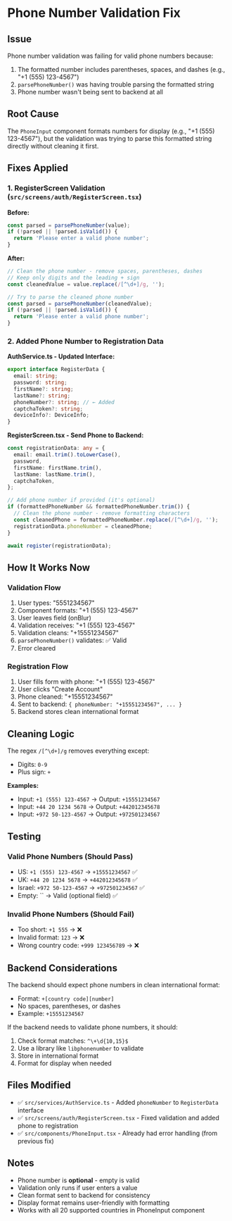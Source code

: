 # Phone Number Validation Fix

## Issue

Phone number validation was failing for valid phone numbers because:

1. The formatted number includes parentheses, spaces, and dashes (e.g., "+1 (555) 123-4567")
2. `parsePhoneNumber()` was having trouble parsing the formatted string
3. Phone number wasn't being sent to backend at all

## Root Cause

The `PhoneInput` component formats numbers for display (e.g., "+1 (555) 123-4567"), but the validation was trying to parse this formatted string directly without cleaning it first.

## Fixes Applied

### 1. RegisterScreen Validation (`src/screens/auth/RegisterScreen.tsx`)

**Before:**

```typescript
const parsed = parsePhoneNumber(value);
if (!parsed || !parsed.isValid()) {
  return 'Please enter a valid phone number';
}
```

**After:**

```typescript
// Clean the phone number - remove spaces, parentheses, dashes
// Keep only digits and the leading + sign
const cleanedValue = value.replace(/[^\d+]/g, '');

// Try to parse the cleaned phone number
const parsed = parsePhoneNumber(cleanedValue);
if (!parsed || !parsed.isValid()) {
  return 'Please enter a valid phone number';
}
```

### 2. Added Phone Number to Registration Data

**AuthService.ts - Updated Interface:**

```typescript
export interface RegisterData {
  email: string;
  password: string;
  firstName?: string;
  lastName?: string;
  phoneNumber?: string; // ← Added
  captchaToken?: string;
  deviceInfo?: DeviceInfo;
}
```

**RegisterScreen.tsx - Send Phone to Backend:**

```typescript
const registrationData: any = {
  email: email.trim().toLowerCase(),
  password,
  firstName: firstName.trim(),
  lastName: lastName.trim(),
  captchaToken,
};

// Add phone number if provided (it's optional)
if (formattedPhoneNumber && formattedPhoneNumber.trim()) {
  // Clean the phone number - remove formatting characters
  const cleanedPhone = formattedPhoneNumber.replace(/[^\d+]/g, '');
  registrationData.phoneNumber = cleanedPhone;
}

await register(registrationData);
```

## How It Works Now

### Validation Flow

1. User types: "5551234567"
2. Component formats: "+1 (555) 123-4567"
3. User leaves field (onBlur)
4. Validation receives: "+1 (555) 123-4567"
5. Validation cleans: "+15551234567"
6. `parsePhoneNumber()` validates: ✅ Valid
7. Error cleared

### Registration Flow

1. User fills form with phone: "+1 (555) 123-4567"
2. User clicks "Create Account"
3. Phone cleaned: "+15551234567"
4. Sent to backend: `{ phoneNumber: "+15551234567", ... }`
5. Backend stores clean international format

## Cleaning Logic

The regex `/[^\d+]/g` removes everything except:

- Digits: `0-9`
- Plus sign: `+`

**Examples:**

- Input: `+1 (555) 123-4567` → Output: `+15551234567`
- Input: `+44 20 1234 5678` → Output: `+442012345678`
- Input: `+972 50-123-4567` → Output: `+972501234567`

## Testing

### Valid Phone Numbers (Should Pass)

- US: `+1 (555) 123-4567` → `+15551234567` ✅
- UK: `+44 20 1234 5678` → `+442012345678` ✅
- Israel: `+972 50-123-4567` → `+972501234567` ✅
- Empty: `` → Valid (optional field) ✅

### Invalid Phone Numbers (Should Fail)

- Too short: `+1 555` → ❌
- Invalid format: `123` → ❌
- Wrong country code: `+999 123456789` → ❌

## Backend Considerations

The backend should expect phone numbers in clean international format:

- Format: `+[country code][number]`
- No spaces, parentheses, or dashes
- Example: `+15551234567`

If the backend needs to validate phone numbers, it should:

1. Check format matches: `^\+\d{10,15}$`
2. Use a library like `libphonenumber` to validate
3. Store in international format
4. Format for display when needed

## Files Modified

- ✅ `src/services/AuthService.ts` - Added `phoneNumber` to `RegisterData` interface
- ✅ `src/screens/auth/RegisterScreen.tsx` - Fixed validation and added phone to registration
- ✅ `src/components/PhoneInput.tsx` - Already had error handling (from previous fix)

## Notes

- Phone number is **optional** - empty is valid
- Validation only runs if user enters a value
- Clean format sent to backend for consistency
- Display format remains user-friendly with formatting
- Works with all 20 supported countries in PhoneInput component
